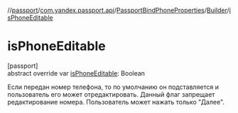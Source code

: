 //[passport](../../../../index.md)/[com.yandex.passport.api](../../index.md)/[PassportBindPhoneProperties](../index.md)/[Builder](index.md)/[isPhoneEditable](is-phone-editable.md)

# isPhoneEditable

[passport]\
abstract override var [isPhoneEditable](is-phone-editable.md): Boolean

Если передан номер телефона, то по умолчанию он подставляется и пользователь его может отредактировать. Данный флаг запрещает редактирование номера. Пользователь может нажать только &quot;Далее&quot;.
